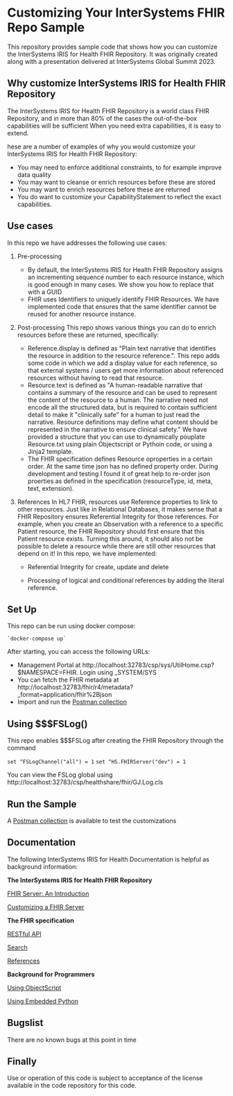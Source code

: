 # Customizing Your InterSystems FHIR Repo Sample
This repository provides sample code that shows how you can customize the InterSystems IRIS for Health FHIR Repository.
It was originally created along with a presentation delivered at InterSystems Global Summit 2023.

## Why customize InterSystems IRIS for Health FHIR Repository
The InterSystems IRIS for Health FHIR Repository is a world class FHIR Repository, and in more than 80% of the cases the out-of-the-box capabilities will be sufficient
When you need extra capabilities, it is easy to extend.

hese are a number of examples of why you would customize your InterSystems IRIS for Health FHIR Repository:
-	You may need to enforce additional constraints, to for example improve data quality
-	You may want to cleanse or enrich resources before these are stored
-	You may want to enrich resources before these are returned
-	You do want to customize your CapabilityStatement to reflect the exact capabilities.

## Use cases
In this repo we have addresses the following use cases:
1. Pre-processing
   - By default, the InterSystems IRIS for Health FHIR Repository assigns an incrementing sequence number to each resource instance, which is good enough in many cases. We show you how to replace that with a GUID 
   - FHIR uses Identifiers to uniquely identify FHIR Resources. We have implemented code that ensures that the same identifier cannot be reused for another resource instance.

2. Post-processing
This repo shows various things you can do to enrich resources before these are returned, specifically:
   - Reference.display is defined as "Plain text narrative that identifies the resource in addition to the resource reference.". This repo adds some code in which we add a display value for each reference, so that external systems / users get more information about referenced resources without having to read that resource.
   - Resource.text is defined as "A human-readable narrative that contains a summary of the resource and can be used to represent the content of the resource to a human. The narrative need not encode all the structured data, but is required to contain sufficient detail to make it "clinically safe" for a human to just read the narrative. Resource definitions may define what content should be represented in the narrative to ensure clinical safety." We have provided a structure that you can use to dynamically pouplate Resource.txt using plain Objectscript or Pythoin code, or using a Jinja2 template.
   - The FHIR specification defines Resource oproperties in a certain order. At the same time json has no defined property order. During development and testing I found it of great help to re-order json proerties as defined in the specification (resourceType, id, meta, text, extension). 

3. References
In HL7 FHIR, resources use Reference properties to link to other resources. Just like in Relational Databases, it makes sense that a FHIR Repository ensures Referential Integrity for those references. For example, when you create an Observation with a reference to a specific Patient resource, the FHIR Repository should first ensure that this Patient resource exists. Turning this around, it should also not be possible to delete a resource while there are still other resources that depend on it! In this repo, we have implemented:
   - Referential Integrity for create, update and delete

   - Processing of logical and conditional references by adding the literal reference.
 
## Set Up
This repo can be run using docker compose:

    `docker-compose up`

After starting, you can access the following URLs:
- Management Portal at http://localhost:32783/csp/sys/UtilHome.csp?$NAMESPACE=FHIR. Login using _SYSTEM/SYS
- You can fetch the FHIR metadata at http://localhost:32783/fhir/r4/metadata?_format=application/fhir%2Bjson 
- Import and run the [Postman collection](https://github.com/intersystems/SamplesCustomizingYourFHIRRepo/blob/2718e8db7973206cacbb4ffdd2c05e91e5d033b3/My%20Customized%20FHIR%20Server.postman_collection.json) 
 

## Using $$$FSLog()
This repo enables $$$FSLog after creating the FHIR Repository through the command 

   `set ^FSLogChannel("all") = 1`
   `set ^HS.FHIRServer("dev") = 1`

You can view the FSLog global using http://localhost:32783/csp/healthshare/fhir/GJ.Log.cls

## Run the Sample
A [Postman collection](https://github.com/intersystems/SamplesCustomizingYourFHIRRepo/blob/2718e8db7973206cacbb4ffdd2c05e91e5d033b3/My%20Customized%20FHIR%20Server.postman_collection.json) is available to test the customizations

## Documentation
The following InterSystems IRIS for Health Documentation is helpful as background information:

**The InterSystems IRIS for Health FHIR Repository**

[FHIR Server: An Introduction](https://docs.intersystems.com/irisforhealth20231/csp/docbook/Doc.View.cls?KEY=HXFHIR_server_intro)

[Customizing a FHIR Server](https://docs.intersystems.com/irisforhealth20231/csp/docbook/DocBook.UI.Page.cls?KEY=HXFHIR_server_customize_arch)

**The FHIR specification**

[RESTful API](https://hl7.org/fhir/R4/http.html)

[Search](https://hl7.org/fhir/R4/search.html)

[References](https://hl7.org/fhir/R4/references.html)

**Background for Programmers**

[Using ObjectScript](https://docs.intersystems.com/irislatest/csp/docbook/DocBook.UI.Page.cls?KEY=GCOS_intro)

[Using Embedded Python](https://docs.intersystems.com/irislatest/csp/docbook/DocBook.UI.Page.cls?KEY=AFL_epython)

## Bugslist
There are no known bugs at this point in time

## Finally
Use or operation of this code is subject to acceptance of the license available in the code repository for this code.

